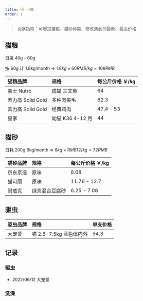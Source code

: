 ```yaml
---
title: 🐱 小猫
order: 1
---
```


> 贡献指南：可增加猫粮、猫砂种类，修改遇到的最低、最高价格

## 猫粮

日进 40g - 60g

按 60g 计 1.8kg/month => $1.8kg \times 60RMB/kg = 108RMB$

| 猫粮品牌          | 规格             | 每公斤价格 ￥/kg |
| :---------------- | :--------------- | :--------------- |
| 美士 Nutro        | 成猫 三文鱼      | 64               |
| 素力高 Solid Gold | 多种肉美毛       | 62.3             |
| 素力高 Solid Gold | 经典鸡肉         | 47.4 - 53        |
| 皇家              | 幼猫 K36 4-12 月 | 44               |

## 猫砂

日耗 200g 6kg/month => $6kg \times RMB12/kg = 72RMB$

| 猫砂品牌 | 规格           | 每公斤价格 ￥/kg |
| :------- | :------------- | :--------------- |
| 京东京造 | 原味           | 8.08             |
| 猫可丽   | 原味           | 11.76 - 12.7     |
| 耐威克   | 绿茶混合豆腐砂 | 6.25 - 7.08      |

## 驱虫

| 驱虫品牌 | 规格                    | 单支价格 |
| :------- | :---------------------- | :------- |
| 大宠爱   | 猫 2.6-7.5kg 蓝色体内外 | 54.3     |


## 记录

### 驱虫

- 2022/06/12 大宠爱

### 洗澡

